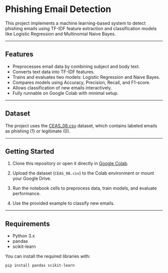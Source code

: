 # Phishing Email Detection

This project implements a machine learning-based system to detect phishing emails using TF-IDF feature extraction and classification models like Logistic Regression and Multinomial Naive Bayes.

---

## Features

- Preprocesses email data by combining subject and body text.
- Converts text data into TF-IDF features.
- Trains and evaluates two models: Logistic Regression and Naive Bayes.
- Compares models using Accuracy, Precision, Recall, and F1-score.
- Allows classification of new emails interactively.
- Fully runnable on Google Colab with minimal setup.

---

## Dataset

The project uses the [CEAS_08.csv](path-to-dataset-if-online) dataset, which contains labeled emails as phishing (1) or legitimate (0).

---

## Getting Started

1. Clone this repository or open it directly in [Google Colab](https://colab.research.google.com/github/HasnainTunkiwala/Phishing_Email_Detection).

2. Upload the dataset (`CEAS_08.csv`) to the Colab environment or mount your Google Drive.

3. Run the notebook cells to preprocess data, train models, and evaluate performance.

4. Use the provided example to classify new emails.

---

## Requirements

- Python 3.x  
- pandas  
- scikit-learn  

You can install the required libraries with:

```bash
pip install pandas scikit-learn
